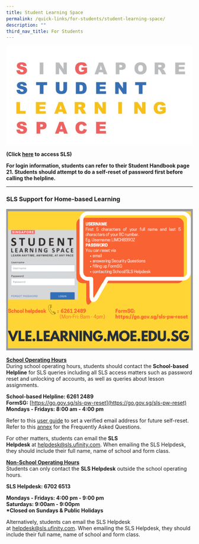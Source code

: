 ```yaml
---
title: Student Learning Space
permalink: /quick-links/for-students/student-learning-space/
description: ""
third_nav_title: For Students
---
```

![](/images/SLS.jpg)

**(Click [here](https://vle.learning.moe.edu.sg/login) to access SLS)**

**For login information, students can refer to their Student Handbook page 21. Students should attempt to do a self-reset of password first before calling the helpline.**

-------------

### SLS Support for Home-based Learning

![](/images/SLS%20poster2.png)

<u><strong> School Operating Hours </strong></u> <br>
During school operating hours, students should contact the **School-based Helpline** for SLS queries including all SLS access matters such as password reset and unlocking of accounts, as well as queries about lesson assignments.

**School-based Helpline: 6261 2489** <br>
**FormSG:** [https://go.gov.sg/sls-pw-reset](https://go.gov.sg/sls-pw-reset) <br>
**Mondays - Fridays: 8:00 am - 4:00 pm**

Refer to this [user guide](/files/User%20Guide%20-%20Register%20Verified%20Email%20Address.pdf) to set a verified email address for future self-reset. <br>
Refer to this [annex](https://drive.google.com/file/d/17Ski4MC6JAnB3xoEkFmkWG4Vc9daD3GE/view) for the Frequently Asked Questions.  

For other matters, students can email the **SLS Helpdesk** at [helpdesk@sls.ufinity.com](mailto:helpdesk@sls.ufinity.com). When emailing the SLS Helpdesk, they should include their full name, name of school and form class.

<u><Strong> Non-School Operating Hours </strong></u><br>
Students can only contact the **SLS Helpdesk** outside the school operating hours.

**SLS Helpdesk: 6702 6513** 

**Mondays - Fridays: 4:00 pm - 9:00 pm** <br>
**Saturdays: 9:00am - 9:00pm** <br>
**\*Closed on Sundays & Public Holidays**

Alternatively, students can email the SLS Helpdesk at [helpdesk@sls.ufinity.com](mailto:helpdesk@sls.ufinity.com). When emailing the SLS Helpdesk, they should include their full name, name of school and form class.